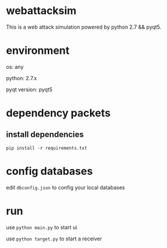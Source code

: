 # webattacksim
This is a web attack simulation powered by python 2.7 &amp;&amp; pyqt5.


# environment

os: any

python: 2.7.x

pyqt version: pyqt5

# dependency packets

## install dependencies

`pip install -r requirements.txt`

# config databases

edit `dbconfig.json` to config your local databases

# run

use `python main.py` to start ui

use `python target.py` to start a receiver

